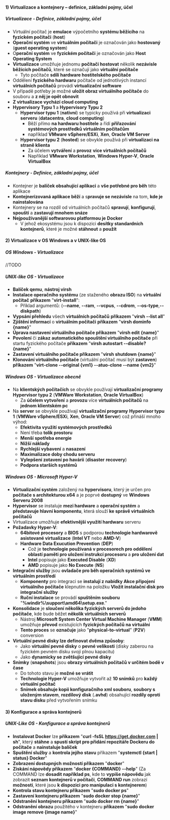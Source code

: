 #### 1) Virtualizace a kontejnery – definice, základní pojmy, účel
##### Virtualizace - Definice, základní pojmy, účel
- Virtuální počítač je **emulace** výpočetního **systému běžícího** na **fyzickém počítači** (**host**)
- **Operační systém** ve **virtuálním počítači** je označován jako **hostovaný** (**guest operating system**)
- O**perační systém** ve **fyzickém počítači** je označován jako **Host Operating System**
- **Virtualizace** umožňuje jednomu **počítači hostovat** několik **nezávisle běžících počítačů**, které se označují jako **virtuální počítače**
	- Tyto počítače **sdílí hardware hostitelského počítače**
- Oddělení **fyzického hardwaru** počítače od jednotlivých instancí **virtuálních počítačů** provádí **virtualizační software**
- V případě potřeby je možné **uložit obraz virtuálního počítače** do souboru a **z něj je opět obnovit**
- **Z virtualizace vychází cloud computing**
- **Hypervisory Typu 1** a **Hypervisory Typu 2**
	- **Hypervisor typu 1** (**nativní**) se typicky používá při **virtualizaci serveru** (**datacentra**, **cloud computing**)
		- Běží přímo **na hardwaru hostitele** a řídí **přiřazování systémových prostředků virtuálním počítačům**
		- například **VMware** **vSphere/ESXi**, **Xen**, **Oracle VM Server**
	- **Hypervisor typu 2** (**hosted**) se obvykle používá při **virtualizaci na straně klienta**
		- Za účelem **vytváření** a **provoz** **více virtuálních počítačů**
		- Například **VMware Workstation**, **Windows Hyper-V**, **Oracle VirtualBox**
##### Kontejnery - Definice, základní pojmy, účel
- Kontejner je **balíček obsahující aplikaci** a **vše potřebné pro běh** této aplikace
- **Kontejnerizovaná aplikace běží** a s**pravuje se nezávisle** na tom, **kde je nainstalována**
- Kontejnery se na rozdíl od virtuálních počítačů **spravují**, **konfigurují**, **spouští** a **zastavují mnohem snáze**
- **Nejpoužívanější softwarovou platformou je** **Docker**
	- V jehož ekosystému jsou k dispozici **desítky standardních kontejnerů**, které je možné **stáhnout** a **použít**
#### 2) Virtualizace v OS Windows a v UNIX-like OS
##### OS Windows - Virtualizace
//TODO
##### UNIX-like OS - Virtualizace
- **Balíček qemu**, **nástroj virsh**
- **Instalace operačního systému** (ze staženého **obrazu ISO**) na **virtuální počítač** **příkazem** "**virt-install**":
	- Příklad argumentů: (**--name**, **--ram**, **--vcpus**, **--cdrom**, **--os-type**,**--diskpath**)
- **Vypsání přehledu** všech **virtuálních počítačů** **příkazem** "**virsh --list all**"
- **Zjištění informací** o **virtuálním počítači** **příkazem** "**virsh dominfo {name}**"
- **Úprava nastavení virtuálního počítače příkazem** "**virsh edit {name}**"
- **Povolení** či **zákaz** **automatického spouštění virtuálního počítače** při startu fyzického počítače **příkazem** "**virsh autostart --disable? {name}**"
- **Zastavení virtuálního počítače příkazem** "**virsh shutdown {name}**"
- **Klonování virtuálního počítače** (virtuální počítač musí být **zastaven**) **příkazem** "**virt-clone --original {vm1} --atuo-clone --name {vm2}**"
##### Windows OS - Virtualizace obecně
- Na **klientských počítačích** se obvykle používají **virtualizační programy Hypervisor typu 2** (**VMWare Workstation**, **Oracle VirtualBox**)
	- Za **účelem vytvoření** a **provozu** více **virtuálních počítačů** na **jednom klientském pc**
- Na **server** se obvykle používají **virtualizační programy** **Hypervisor typu 1** (**VMWare vSphere/ESXi**, **Xen**, **Oracle VM Server**) což přináší mnoho výhod:
	- **Efektivita využití systémových prostředků**
	- Není třeba **tolik prostoru**
	- **Menší spotřeba energie**
	- **Nižší náklady**
	- **Rychlejší vybavení** a **nasazení**
	- **Maximalizace doby chodu serveru**
	- **Vylepšení zotavení po havárii** (**disaster** **recovery**)
	- **Podpora starších systémů**
##### Windows OS - Microsoft Hyper-V
- **Virtualizační systém** založený na **hypervisoru**, který je určen pro **počítače s architekturou x64** a je poprvé **dostupný** ve **Windows Serveru 2008**
- **Hypervisor** se instaluje **mezi hardware** a **operační systém** a **představuje hlavní komponentu**, která slouží **ke správě virtuálních počítačů**
- Virtualizace umožňuje **efektivnější využití hardwaru** serveru
- **Požadavky Hyper-V**:
	- **64bitové procesory** a **BIOS** s podporou **technologie hardwarově asistované virtualizace** (**Intel VT** nebo **AMD-V**)
	- **Hardware Data Exucution Prevention** (**DEP**)
		- Což je **technologie používaná v procesorech pro oddělení oblastí paměti pro uložení instrukcí procesoru** a **pro uložení dat**
		- **Intel** popisuje jako **Executed Disable** (**XD**)
		- **AMD** popisuje jako **No Execute** (**NS**)
- **Integrační služby** jsou **ovladače pro běh operačních systémů ve virtuálním prostředí**
	- **Komponenty** pro integraci se **instalují z nabídky Akce připojení virtuálního počítače** klepnutím na položku **Vložit instalační disk pro integrační služby**
	- **Ruční instalace** se provádí **spuštěním souboru** "**%windir%\support\amd64\setup.exe**."
- **Konsolidace** je **sloučení několika fyzických serverů do jedoho počítače**, kde bude běžet **několik virtuálních serverů**
	- Nástroj **Microsoft System Center Virtual Machine Manager** (**VMM**) umožňuje **převod** existujících **fyzických počítačů na virtuální**
	- **Tento proces** se **označuje** jako "**physical-to-virtual**" (**P2V**) conversion
- **Virtuální pevné disky lze definovat dvěma způsoby**:
	- Jako **virtuální pevné disky** o **pevné velikosti** (disky zaberou na fyzickém pevném disku svojí plnou kapacitu)
	- Jako **dynamicky se zvětšující pevné disky**
- **Snímky** (**snapshots**) jsou **obrazy virtuálních počítačů v určitém bodě v čase**
	- Do tohoto stavu je **možné se vrátit**
	- **Technologie Hyper-V** umožňuje vytvořit až **10 snímků** pro **každý virtuální počítač**
	- **Snímek obsahuje kopii konfiguračního xml souboru**, **soubory s uloženým stavem**, **rozdílový disk** (**.avhd**) obsahující **rozdíly oproti stavu disku** před vytvořením snímku
#### 3) Konfigurace a správa kontejnerů
##### UNIX-Like OS - Konfigurace a správa kontejnerů
- **Instalovat Docker** lze **příkazem** "**curl -fsSL https://get.docker.com | sh**", který **stáhne** a **spustí skript pro přidání repozitáře Dockeru do počítače** a **nainstaluje balíček**
- **Spuštění služby** a **kontrola jejího stavu** příkazem "**systemctl {start | status} Docker**"
- **Zobrazení dostupných možností příkazem** "**docker**"
- **Získání nápovědy příkazem** "**docker {COMMAND} --help**" (Za COMMAND lze **dosadit například ps**, kde to **vypíše nápovědu** jak zobrazit **seznam kontejnerů v počítači**, **COMMAND run** zobrazí **možnosti**, které jsou **k dispozici pro manipulaci s kontejnerem**)
- **Kontrola stavu kontejneru příkazem** "**sudo docker ps**"
- **Zastavení kontejneru příkazem** "**sudo docker stop {name}**"
- **Odstranění kontejneru příkazem** "**sudo docker rm {name}**"
- **Odstranění obrazu** použitého v kontejneru **příkazem** "**sudo docker image remove {image name}**"
